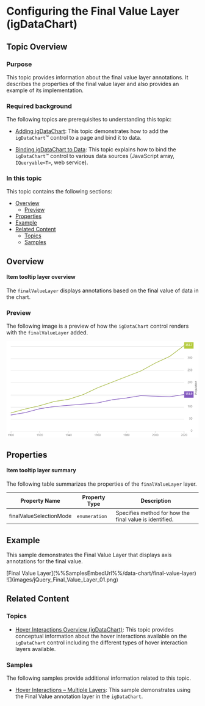 ﻿<!--
|metadata|
{
    "fileName": "hoverinteractions-final-value-layer",
    "controlName": "",
    "tags": []
}
|metadata|
-->

# Configuring the Final Value Layer (igDataChart)


## Topic Overview

### Purpose


This topic provides information about the final value layer annotations. It describes the properties of the final value layer and also provides an example of its implementation.

### Required background

The following topics are prerequisites to understanding this topic:

- [Adding igDataChart](igDataChart-Adding.html): This topic demonstrates how to add the `igDataChart`™ control to a page and bind it to data.

- [Binding igDataChart to Data](igDataChart-DataBinding.html): This topic explains how to bind the `igDataChart`™ control to various data sources (JavaScript array, `IQueryable<T>`, web service).




### In this topic

This topic contains the following sections:

-   [Overview](#overview)
	-   [Preview](#preview)
-   [Properties](#properties)
-   [Example](#example)
-   [Related Content](#related-content)
    -   [Topics](#topics)
    -   [Samples](#samples)



## <a id="overview"></a> Overview

#### Item tooltip layer overview

The `finalValueLayer` displays annotations based on the final value of data in the chart.

### <a id="preview"></a> Preview

The following image is a preview of how the `igDataChart` control renders with the `finalValueLayer` added.

![](images/jQuery_Final_Value_Layer_01.png)


## <a id="properties"></a> Properties

#### Item tooltip layer summary

The following table summarizes the properties of the `finalValueLayer` layer.

Property Name | Property Type | Description
---|---|---
finalValueSelectionMode | `enumeration` | Specifies method for how the final value is identified.

## <a id="example"></a> Example

This sample demonstrates the Final Value Layer that displays axis annotations for the final value.

<div class="embed-sample">
   [Final Value Layer](%%SamplesEmbedUrl%%/data-chart/final-value-layer)
   ![](images/jQuery_Final_Value_Layer_01.png)
</div>


## <a id="related-content"></a>Related Content

### <a id="topics"></a>Topics

- [Hover Interactions Overview (igDataChart)](HoverInteractions-Hover-Interactions-Overview.html): This topic provides conceptual information about the hover interactions available on the `igDataChart` control including the different types of hover interaction layers available.


### <a id="samples"></a>Samples

The following samples provide additional information related to this topic.

- [Hover Interactions – Multiple Layers](%%SamplesUrl%%/data-chart/final-value-layer): This sample demonstrates using the Final Value annotation layer in the `igDataChart`.
